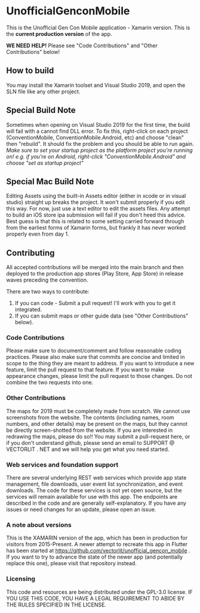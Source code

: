 # UnofficialGenconMobile
This is the Unofficial Gen Con Mobile application - Xamarin version. This is the **current production version** of the app.

**WE NEED HELP!** Please see "Code Contributions" and "Other Contributions" below!

## How to build
You may install the Xamarin toolset and Visual Studio 2019, and open the SLN file like any other project.

## Special Build Note
Sometimes when opening on Visual Studio 2019 for the first time, the build will fail with a cannot find DLL error. To fix this, right-click on each project (ConventionMobile, ConventionMobile.Android, etc) and choose "clean" then "rebuild". It should fix the problem and you should be able to run again.
*Make sure to set your startup project as the platform project you're running on! e.g. if you're on Android, right-click "ConventionMobile.Android" and choose "set as startup project"*

## Special Mac Build Note
Editing Assets using the built-in Assets editor (either in xcode or in visual studio) straight up breaks the project. It won't submit properly if you edit this way. For now, just use a text editor to edit the assets files. Any attempt to build an iOS store ipa submission will fail if you don't heed this advice. Best guess is that this is related to some setting carried forward through from the earliest forms of Xamarin forms, but frankly it has never worked properly even from day 1.

## Contributing
All accepted contributions will be merged into the main branch and then deployed to the production app stores (Play Store, App Store) in release waves preceding the convention.

There are two ways to contribute:
1. If you can code - Submit a pull request! I'll work with you to get it integrated.
2. If you can submit maps or other guide data (see "Other Contributions" below).

### Code Contributions
Please make sure to document/comment and follow reasonable coding practices. Please also make sure that commits are concise and limited in scope to the thing they are meant to address. If you want to introduce a new feature, limit the pull request to that feature. If you want to make appearance changes, please limit the pull request to those changes. Do not combine the two requests into one.

### Other Contributions
The maps for 2019 must be completely made from scratch. We cannot use screenshots from the website. The contents (including names, room numbers, and other details) may be present on the maps, but they cannot be directly screen-shotted from the website. If you are interested in redrawing the maps, please do so!! You may submit a pull-request here, or if you don't understand github, please send an email to SUPPORT @ VECTORLIT . NET and we will help you get what you need started.

### Web services and foundation support
There are several underlying REST web services which provide app state management, file downloads, user event list synchronization, and event downloads. The code for these services is not yet open source, but the services will remain available for use with this app. The endpoints are described in the code and are generally self-explanatory. If you have any issues or need changes for an update, please open an issue.

### A note about versions
This is the XAMARIN version of the app, which has been in production for visitors from 2015-Present. A newer attempt to recreate this app in Flutter has been started at https://github.com/vectorlit/unofficial_gencon_mobile . If you want to try to advance the state of the newer app (and potentially replace this one), please visit that repository instead.

### Licensing
This code and resources are being distributed under the GPL-3.0 license. IF YOU USE THIS CODE, YOU HAVE A LEGAL REQUIREMENT TO ABIDE BY THE RULES SPECIFIED IN THE LICENSE.
